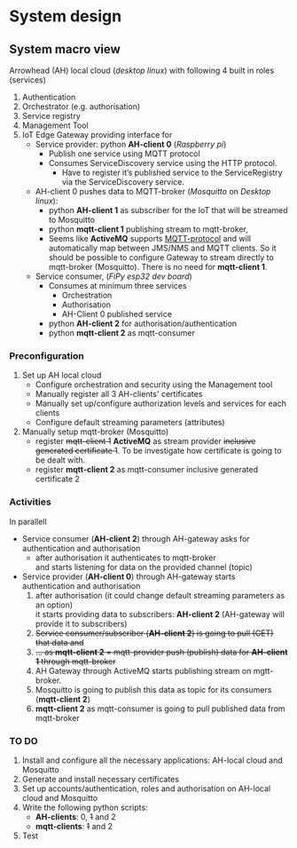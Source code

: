 # System design

## System macro view

Arrowhead (AH) local cloud (*desktop linux*) with following 4 built in roles (services)
1. Authentication
2. Orchestrator (e.g. authorisation)
3. Service registry
4. Management Tool 
5. IoT Edge Gateway providing interface for
    - Service provider: python __AH-client 0__ (*Raspberry pi*)
        - Publish one service using MQTT protocol
        - Consumes ServiceDiscovery service using the HTTP protocol.
            - Have to register it’s published service to the ServiceRegistry via the ServiceDiscovery service.
    - AH-client 0 pushes data to MQTT-broker (*Mosquitto* on  *Desktop linux*):
        * python __AH-client 1__ as subscriber for the IoT that will be streamed to Mosquitto
        * python __mqtt-client 1__ publishing stream to mqtt-broker,
        * Seems like __ActiveMQ__ supports [MQTT-protocol](http://activemq.apache.org/mqtt.html) and will automatically map between JMS/NMS and MQTT clients. So it should be possible to configure Gateway to stream directly to mqtt-broker (Mosquitto). There is no need for __mqtt-client 1__.
    - Service consumer, (*FiPy esp32 dev board*)
        * Consumes at minimum three services
            - Orchestration
            - Authorisation
            - AH-Client 0 published service
        * python __AH-client 2__ for authorisation/authentication
        * python __mqtt-client 2__ as mqtt-consumer

### Preconfiguration

1. Set up AH local cloud
    - Configure orchestration and  security using the Management tool
    - Manually register all 3 AH-clients' certificates
    - Manually set up/configure authorization levels and services for each clients
    - Configure default streaming parameters (attributes)
2. Manually setup mqtt-broker (Mosquitto)
    - register ~~mqtt-client 1~~ __ActiveMQ__ as stream provider ~~inclusive generated certificate 1~~. To be investigate how certificate is going to be dealt with.
    - register __mqtt-client 2__ as mqtt-consumer inclusive generated certificate 2

### Activities

In parallell

- Service consumer (__AH-client 2__) through AH-gateway asks for authentication and authorisation
    - after authorisation it authenticates to mqtt-broker  
    and starts listening for data on the provided channel (topic)
- Service provider (__AH-client 0__) through AH-gateway starts authentication and authorisation
    1. after authorisation (it could change default streaming parameters as an option)  
    it starts providing data to subscribers: __AH-client 2__ (AH-gateway will provide it to subscribers)
    2. ~~Service consumer/subscriber (__AH-client 2__) is going to pull (GET) that data and~~
    3. ~~... as __mqtt-client 2__ = mqtt-provider push (publish) data for __AH-client 1__ through mqtt-broker~~
    4. AH Gateway through ActiveMQ starts publishing stream on mgtt-broker.
    5. Mosquitto is going to publish this data as topic for its consumers (__mqtt-client 2__)
    6. __mqtt-client 2__ as mqtt-consumer is going to pull published data from mqtt-broker

### TO DO

1. Install and configure all the necessary applications: AH-local cloud and Mosquitto
2. Generate and install necessary certificates
3. Set up accounts/authentication, roles and authorisation on AH-local cloud and Mosquitto
4. Write the following python scripts:
    - __AH-clients__: 0, ~~1~~ and 2
    - __mqtt-clients__: ~~1~~ and 2
5. Test

